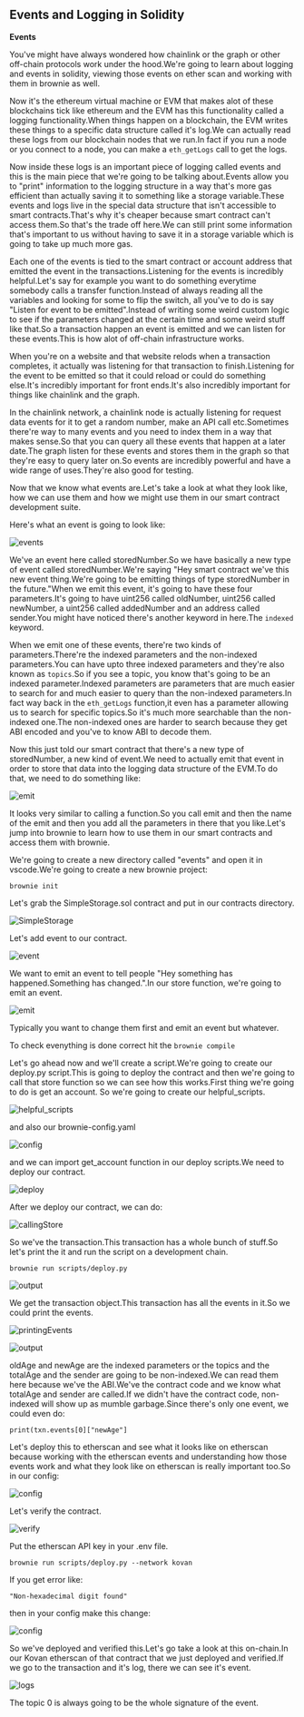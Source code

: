 ## Events and Logging in Solidity

**Events**

You've might have always wondered how chainlink or the graph or other off-chain protocols work under the hood.We're going to learn about logging and events in solidity, viewing those events on ether scan and working with them in brownie as well.

Now it's the ethereum virtual machine or EVM that makes alot of these blockchains tick like ethereum and the EVM has this functionality called a logging functionality.When things happen on a blockchain, the EVM writes these things to a specific data structure called it's log.We can actually read these logs from our blockchain nodes that we run.In fact if you run a node or you connect to a node, you can make a `eth_getLogs` call to get the logs.

Now inside these logs is an important piece of logging called events and this is the main piece that we're going to be talking about.Events allow you to "print" information to the logging structure in a way that's more gas efficient than actually saving it to something like a storage variable.These events and logs live in the special data structure that isn't accessible to smart contracts.That's why it's cheaper because smart contract can't access them.So that's the trade off here.We can still print some information that's important to us without having to save it in a storage variable which is going to take up much more gas.

Each one of the events is tied to the smart contract or account address that emitted the event in the transactions.Listening for the events is incredibly helpful.Let's say for example you want to do something everytime somebody calls a transfer function.Instead of always reading all the variables and looking for some to flip the switch, all you've to do is say "Listen for event to be emitted".Instead of writing some weird custom logic to see if the parameters changed at the certain time and some weird stuff like that.So a transaction happen an event is emitted and we can listen for these events.This is how alot of off-chain infrastructure works.

When you're on a website and that website relods when a transaction completes, it actually was listening for that transaction to finish.Listening for the event to be emitted so that it could reload or could do something else.It's incredibly important for front ends.It's also incredibly important for things like chainlink and the graph.

In the chainlink network, a chainlink node is actually listening for request data events for it to get a random number, make an API call etc.Sometimes there're way to many events and you need to index them in a way that makes sense.So that you can query all these events that happen at a later date.The graph listen for these events and stores them in the graph so that they're easy to query later on.So events are incredibly powerful and have a wide range of uses.They're also good for testing.

Now that we know what events are.Let's take a look at what they look like, how we can use them and how we might use them in our smart contract development suite.

Here's what an event is going to look like:

![events](Images/m1.png)

We've an event here called storedNumber.So we have basically a new type of event called storedNumber.We're saying "Hey smart contract we've this new event thing.We're going to be emitting things of type storedNumber in the future."When we emit this event, it's going to have these four parameters.It's going to have uint256 called oldNumber, uint256 called newNumber, a uint256 called addedNumber and an address called sender.You might have noticed there's another keyword in here.The `indexed` keyword.

When we emit one of these events, there're two kinds of parameters.There're the indexed parameters and the non-indexed parameters.You can have upto three indexed parameters and they're also known as `topics`.So if you see a topic, you know that's going to be an indexed parameter.Indexed parameters are parameters that are much easier to search for and much easier to query than the non-indexed parameters.In fact way back in the `eth_getLogs` function,it even has a parameter allowing us to search for specific topics.So it's much more searchable than the non-indexed one.The non-indexed ones are harder to search because they get ABI encoded and you've to know ABI to decode them.

Now this just told our smart contract that there's a new type of storedNumber, a new kind of event.We need to actually emit that event in order to store that data into the logging data structure of the EVM.To do that, we need to do something like:

![emit](Images/m2.png)

It looks very similar to calling a function.So you call emit and then the name of the emit and then you add all the parameters in there that you like.Let's jump into brownie to learn how to use them in our smart contracts and access them with brownie.

We're going to create a new directory called "events" and open it in vscode.We're going to create a new brownie project:

`brownie init`

Let's grab the SimpleStorage.sol contract and put in our contracts directory.

![SimpleStorage](Images/m3.png)

Let's add event to our contract.

![event](Images/m4.png)

We want to emit an event to tell people "Hey something has happened.Something has changed.".In our store function, we're going to emit an event.

![emit](Images/m5.png)

Typically you want to change them first and emit an event but whatever.

To check evenything is done correct hit the `brownie compile`

Let's go ahead now and we'll create a script.We're going to create our deploy.py script.This is going to deploy the contract and then we're going to call that store function so we can see how this works.First thing we're going to do is get an account.
So we're going to create our helpful_scripts.

![helpful_scripts](Images/m6.png)

and also our brownie-config.yaml

![config](Images/m7.png)

and we can import get_account function in our deploy scripts.We need to deploy our contract.

![deploy](Images/m8.png)

After we deploy our contract, we can do:

![callingStore](Images/m9.png)

So we've the transaction.This transaction has a whole bunch of stuff.So let's print the it and run the script on a development chain.

`brownie run scripts/deploy.py`

![output](Images/m10.png)

We get the transaction object.This transaction has all the events in it.So we could print the events.

![printingEvents](Images/m11.png) 

![output](Images/m12.png)

oldAge and newAge are the indexed parameters or the topics and the totalAge and the sender are going to be non-indexed.We can read them here because we've the ABI.We've the contract code and we know what totalAge and sender are called.If we didn't have the contract code, non-indexed will show up as mumble garbage.Since there's only one event, we could even do:

`print(txn.events[0]["newAge"]`

Let's deploy this to etherscan and see what it looks like on etherscan because working with the etherscan events and understanding how those events work and what they look like on etherscan is really important too.So in our config:

![config](Images/m13.png)

Let's verify the contract.

![verify](Images/m14.png)

Put the etherscan API key in your .env file.



`brownie run scripts/deploy.py --network kovan`

If you get error like:

`"Non-hexadecimal digit found"`

then in your config make this change:

![config](Images/m15.png)

So we've deployed and verified this.Let's go take a look at this on-chain.In our Kovan etherscan of that contract that we just deployed and verified.If we go to the transaction and it's log, there we can see it's event.

![logs](Images/m16.png)

The topic 0 is always going to be the whole signature of the event.



